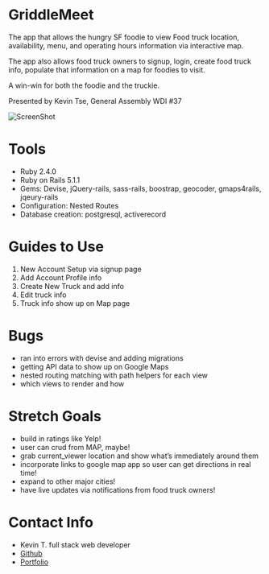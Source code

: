 # GriddleMeet

The app that allows the hungry SF foodie to view Food truck location, availability, menu, and operating hours information via interactive map.

The app also allows food truck owners to signup, login, create food truck info, populate that information on a map for foodies to visit.  

A win-win for both the foodie and the truckie.

Presented by Kevin Tse,
General Assembly WDI #37

![ScreenShot](flickd_home.png)

# Tools

* Ruby 2.4.0
* Ruby on Rails 5.1.1
* Gems: Devise, jQuery-rails, sass-rails, boostrap, geocoder, gmaps4rails, jqeury-rails
* Configuration: Nested Routes
* Database creation: postgresql, activerecord

# Guides to Use

1. New Account Setup via signup page
2. Add Account Profile info
3. Create New Truck and add info
4. Edit truck info
6. Truck info show up on Map page


# Bugs

* ran into errors with devise and adding migrations
* getting API data to show up on Google Maps
* nested routing matching with path helpers for each view
* which views to render and how

# Stretch Goals

* build in ratings like Yelp!
* user can crud from MAP, maybe!
* grab current_viewer location and show what’s immediately around them
* incorporate links to google map app so user can get directions in real time!
* expand to other major cities!
* have live updates via notifications from food truck owners!

# Contact Info

* Kevin T. full stack web developer
* [Github](https://github.com/kwadrnt)
* [Portfolio](http://kevinbuilt.com/)
